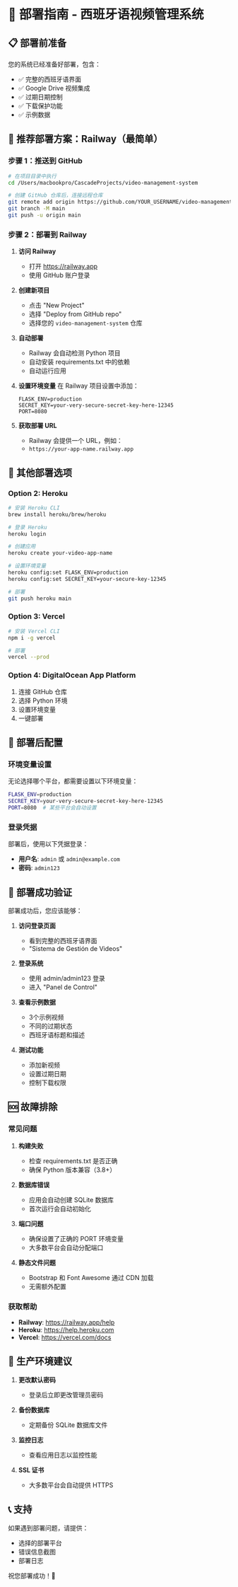 # 🚀 部署指南 - 西班牙语视频管理系统

## 📋 部署前准备

您的系统已经准备好部署，包含：
- ✅ 完整的西班牙语界面
- ✅ Google Drive 视频集成
- ✅ 过期日期控制
- ✅ 下载保护功能
- ✅ 示例数据

## 🎯 推荐部署方案：Railway（最简单）

### 步骤 1：推送到 GitHub

```bash
# 在项目目录中执行
cd /Users/macbookpro/CascadeProjects/video-management-system

# 创建 GitHub 仓库后，连接远程仓库
git remote add origin https://github.com/YOUR_USERNAME/video-management-system.git
git branch -M main
git push -u origin main
```

### 步骤 2：部署到 Railway

1. **访问 Railway**
   - 打开 https://railway.app
   - 使用 GitHub 账户登录

2. **创建新项目**
   - 点击 "New Project"
   - 选择 "Deploy from GitHub repo"
   - 选择您的 `video-management-system` 仓库

3. **自动部署**
   - Railway 会自动检测 Python 项目
   - 自动安装 requirements.txt 中的依赖
   - 自动运行应用

4. **设置环境变量**
   在 Railway 项目设置中添加：
   ```
   FLASK_ENV=production
   SECRET_KEY=your-very-secure-secret-key-here-12345
   PORT=8080
   ```

5. **获取部署 URL**
   - Railway 会提供一个 URL，例如：
   - `https://your-app-name.railway.app`

## 🔧 其他部署选项

### Option 2: Heroku

```bash
# 安装 Heroku CLI
brew install heroku/brew/heroku

# 登录 Heroku
heroku login

# 创建应用
heroku create your-video-app-name

# 设置环境变量
heroku config:set FLASK_ENV=production
heroku config:set SECRET_KEY=your-secure-key-12345

# 部署
git push heroku main
```

### Option 3: Vercel

```bash
# 安装 Vercel CLI
npm i -g vercel

# 部署
vercel --prod
```

### Option 4: DigitalOcean App Platform

1. 连接 GitHub 仓库
2. 选择 Python 环境
3. 设置环境变量
4. 一键部署

## 📝 部署后配置

### 环境变量设置

无论选择哪个平台，都需要设置以下环境变量：

```bash
FLASK_ENV=production
SECRET_KEY=your-very-secure-secret-key-here-12345
PORT=8080  # 某些平台会自动设置
```

### 登录凭据

部署后，使用以下凭据登录：
- **用户名**: `admin` 或 `admin@example.com`
- **密码**: `admin123`

## 🎉 部署成功验证

部署成功后，您应该能够：

1. **访问登录页面**
   - 看到完整的西班牙语界面
   - "Sistema de Gestión de Videos"

2. **登录系统**
   - 使用 admin/admin123 登录
   - 进入 "Panel de Control"

3. **查看示例数据**
   - 3个示例视频
   - 不同的过期状态
   - 西班牙语标题和描述

4. **测试功能**
   - 添加新视频
   - 设置过期日期
   - 控制下载权限

## 🆘 故障排除

### 常见问题

1. **构建失败**
   - 检查 requirements.txt 是否正确
   - 确保 Python 版本兼容（3.8+）

2. **数据库错误**
   - 应用会自动创建 SQLite 数据库
   - 首次运行会自动初始化

3. **端口问题**
   - 确保设置了正确的 PORT 环境变量
   - 大多数平台会自动分配端口

4. **静态文件问题**
   - Bootstrap 和 Font Awesome 通过 CDN 加载
   - 无需额外配置

### 获取帮助

- **Railway**: https://railway.app/help
- **Heroku**: https://help.heroku.com
- **Vercel**: https://vercel.com/docs

## 🎯 生产环境建议

1. **更改默认密码**
   - 登录后立即更改管理员密码

2. **备份数据库**
   - 定期备份 SQLite 数据库文件

3. **监控日志**
   - 查看应用日志以监控性能

4. **SSL 证书**
   - 大多数平台会自动提供 HTTPS

## 📞 支持

如果遇到部署问题，请提供：
- 选择的部署平台
- 错误信息截图
- 部署日志

祝您部署成功！🎉
